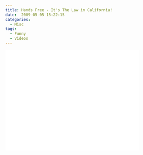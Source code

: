 ```yaml
---
title: Hands Free - It's The Law in California!
date:  2009-05-05 15:22:15
categories:
  - Misc
tags:
  - Funny
  - Videos
---
```


<iframe width="420" height="315" src="//www.youtube.com/embed/BoMKgHgp_SI" frameborder="0" allowfullscreen></iframe>
